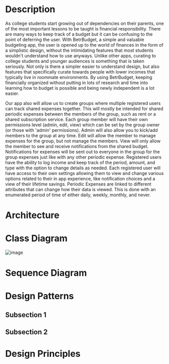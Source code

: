 # Description

As college students start growing out of dependencies on their parents, one of the most important lessons to be taught is financial responsibility. There are many ways to keep track of a budget but it can be confusing to the point of deferring the user. With BetrBudget, a simple and valuable budgeting app, the user is opened up to the world of finances in the form of a simplistic design, without the intimidating features that most students wouldn't understand how to use anyways. Unlike other apps, curating to college students and younger audiences is something that is taken seriously. Not only is there a simpler easier to understand design, but also features that specifically curate towards people with lower incomes that typically live in roommate environments. By using BetrBudget, keeping financially organized without putting in lots of research and time into learning how to budget is possible and being newly independent is a lot easier.

Our app also will allow us to create groups where multiple registered users can track shared expenses together. This will mostly be intended for shared periodic expenses between the members of the group, such as rent or a shared subscription service. Each group member will have their own permissions level (admin, edit, view) which can be set by the group owner (or those with 'admin' permissions). Admin will also allow you to kick/add members to the group at any time. Edit will allow the member to manage expenses for the group, but not manage the members. View will only allow the member to see and receive notifications from the shared budget. Notifications for expenses will be sent out to everyone in the group for the group expenses just like with any other periodic expense. Registered users have the ability to log income and keep track of the period, amount, and type with the option to change details as needed. Each registered user will have access to their own settings allowing them to view and change various options related to their in app experience, like notification choices and a view of their lifetime savings. Periodic Expenses are linked to different attributes that can change how their data is viewed. This is done with an enumerated period of time of either daily, weekly, monthly, and never.

# Architecture

# Class Diagram

![image](https://user-images.githubusercontent.com/3053449/161441581-482889e2-c3c8-49b6-9652-9367d87adfc2.png)

# Sequence Diagram

# Design Patterns

## Subsection 1

## Subsection 2

# Design Principles
